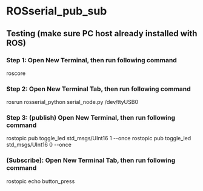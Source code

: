 # ROSserial_pub_sub
## Testing (make sure PC host already installed with ROS)
### Step 1: Open New Terminal, then run following command
roscore
### Step 2: Open New Terminal Tab, then run following command
rosrun rosserial_python serial_node.py /dev/ttyUSB0
### Step 3: (publish) Open New Terminal, then run following command
rostopic pub toggle_led std_msgs/UInt16 1 --once
rostopic pub toggle_led std_msgs/UInt16 0 --once
### (Subscribe): Open New Terminal Tab, then run following command
rostopic echo button_press
